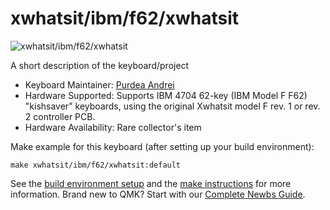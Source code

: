 # xwhatsit/ibm/f62/xwhatsit

![xwhatsit/ibm/f62/xwhatsit](http://kishy.ca/wp-content/uploads/2013/02/4704kb.jpg)

A short description of the keyboard/project

* Keyboard Maintainer: [Purdea Andrei](https://github.com/purdeaandrei)
* Hardware Supported: Supports IBM 4704 62-key (IBM Model F F62) "kishsaver" keyboards, using the original Xwhatsit model F rev. 1 or rev. 2 controller PCB.
* Hardware Availability: Rare collector's item

Make example for this keyboard (after setting up your build environment):

    make xwhatsit/ibm/f62/xwhatsit:default

See the [build environment setup](https://docs.qmk.fm/#/getting_started_build_tools) and the [make instructions](https://docs.qmk.fm/#/getting_started_make_guide) for more information. Brand new to QMK? Start with our [Complete Newbs Guide](https://docs.qmk.fm/#/newbs).
